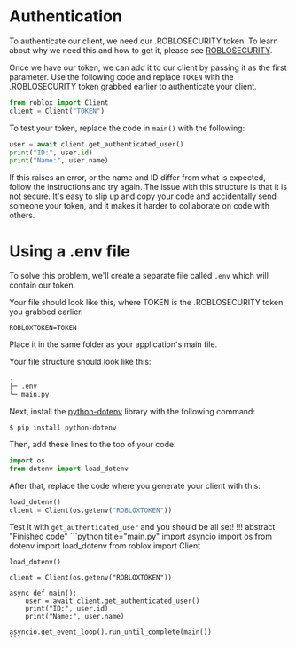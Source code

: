 # Authentication
To authenticate our client, we need our .ROBLOSECURITY token. To learn about why we need this and how to get it, 
please see [ROBLOSECURITY](./roblosecurity.md). 

Once we have our token, we can add it to our client by passing it as the first parameter. 
Use the following code and replace `TOKEN` with the .ROBLOSECURITY token grabbed earlier to authenticate your client.
```python
from roblox import Client
client = Client("TOKEN")
```

To test your token, replace the code in `main()` with the following:
```python
user = await client.get_authenticated_user()
print("ID:", user.id)
print("Name:", user.name)
```
If this raises an error, or the name and ID differ from what is expected, follow the instructions and try again.
The issue with this structure is that it is not secure. It's easy to slip up and copy your code and accidentally send 
someone your token, and it makes it harder to collaborate on code with others.

# Using a .env file
To solve this problem, we'll create a separate file called `.env` which will contain our token.  

Your file should look like this, where TOKEN is the .ROBLOSECURITY token you grabbed earlier.
```dotenv title=".env"
ROBLOXTOKEN=TOKEN
```
Place it in the same folder as your application's main file. 

Your file structure should look like this:
```sh
.
├─ .env
└─ main.py
```

Next, install the [python-dotenv](https://github.com/theskumar/python-dotenv) library with the following command:
```
$ pip install python-dotenv
```
Then, add these lines to the top of your code:
```python
import os
from dotenv import load_dotenv
```
After that, replace the code where you generate your client with this:
```python
load_dotenv()
client = Client(os.getenv("ROBLOXTOKEN"))
```
Test it with `get_authenticated_user` and you should be all set!
!!! abstract "Finished code"
    ```python title="main.py"
    import asyncio
    import os
    from dotenv import load_dotenv
    from roblox import Client
    
    load_dotenv()

    client = Client(os.getenv("ROBLOXTOKEN"))
    
    async def main():
        user = await client.get_authenticated_user()
        print("ID:", user.id)
        print("Name:", user.name)
    
    asyncio.get_event_loop().run_until_complete(main())
    ```
